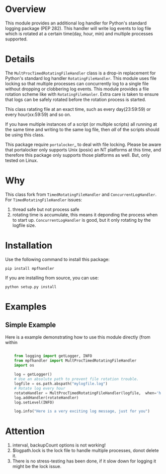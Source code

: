 Overview
========
This module provides an additional log handler for Python's standard 
logging package (PEP 282). 
This handler will write log events to log file which is rotated at a 
certain time(day, hour, min) and  multiple processes supported.

Details
=======
The ``MultProcTimedRotatingFileHandler`` class is a drop-in replacement for
Python's standard log handler ``RotatingFileHandler``. This module uses file
locking so that multiple processes can concurrently log to a single file without
dropping or clobbering log events. This module provides a file rotation scheme
like with ``RotatingFileHanler``.  Extra care is taken to ensure that logs
can be safely rotated before the rotation process is started. 

This class ratating file at an exact time, such as every day(23:59:59) or 
every hour(xx:59:59) and so on. 

If you have multiple instances of a script (or multiple scripts) all running at
the same time and writing to the same log file, then *all* of the scripts should
be using this class.

This package require `portalocker`_ to deal with file locking.  Please be aware
that portalocker only supports Unix (posix) an NT platforms at this time, and
therefore this package only supports those platforms as well. But, only tested
on Linux.

Why
========
This class fork from `TimedRotatingFileHandler` and `ConcurrentLogHandler`.
For `TimedRotatingFileHandler` issues:
1. thread safe but not process safe
2. rotating time is accumulate, this means it deponding the process when to start up.
`ConcurrentLogHandler` is good, but it only rotating by the logfile size.




Installation
============
Use the following command to install this package:

    pip install mpfhandler

If you are installing from source, you can use:

    python setup.py install


Examples
========

Simple Example
--------------
Here is a example demonstrating how to use this module directly (from within
```python

    from logging import getLogger, INFO
    from mpfhandler import MultProcTimedRotatingFileHandler
    import os
    
    log = getLogger()
    # Use an absolute path to prevent file rotation trouble.
    logfile = os.path.abspath("mylogfile.log")
    # Rotate log every hour
    rotateHandler = MultProcTimedRotatingFileHandler(logfile,  when='h')
    log.addHandler(rotateHandler)
    log.setLevel(INFO)

    log.info("Here is a very exciting log message, just for you")
```

Attention
==========
1. interval, backupCount options is not working!
2. $logpath.lock is the lock file to handle multiple processes, donot delete it.
3. There is no stress-testing has been done, if it slow
   down for logging it might be the lock issue.
